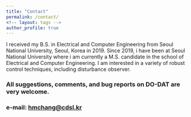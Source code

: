 ```yaml
---
title: "Contact"
permalink: /contact/
<!-- layout: tags -->
author_profile: true
---
```

<!--
<figure>
  <img src="/assets/images/me.jpg" width="40%" height="40%">
</figure>
-->

I received my B.S. in Electrical and Computer Engineering from Seoul National University, Seoul, Korea in 2019. Since 2019, i have been at Seoul National University where i am currently a M.S. candidate in the school of Electrical and Computer Engineering. I am interested in a variety of robust control techniques, including disturbance observer.

### All suggestions, comments, and bug reports on DO-DAT are very welcome.
### e-mail: hmchang@cdsl.kr
